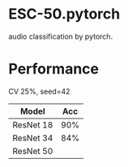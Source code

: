 # ESC-50.pytorch
audio classification by pytorch.

# Performance 

CV 25%, seed=42

|   Model   | Acc |
|:---------:|:---:|
| ResNet 18 | 90% |
| ResNet 34 | 84% |
| ResNet 50 |     |
